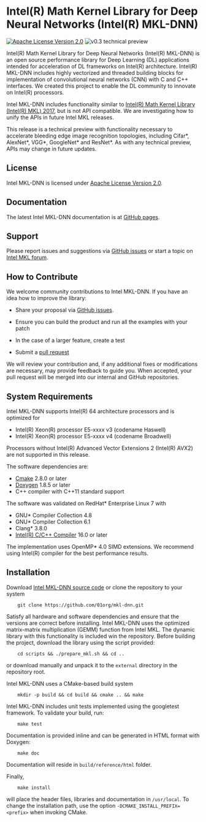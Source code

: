 # Intel(R) Math Kernel Library for Deep Neural Networks (Intel(R) MKL-DNN)
[![Apache License Version 2.0](https://img.shields.io/badge/license-Apache_2.0-green.svg)](LICENSE)
![v0.3 technical preview](https://img.shields.io/badge/v0.3-technical_preview-orange.svg)

Intel(R) Math Kernel Library for Deep Neural Networks (Intel(R) MKL-DNN) is an
open source performance library for Deep Learning (DL) applications intended
for acceleration of DL frameworks on Intel(R) architecture. Intel(R) MKL-DNN
includes highly vectorized and threaded building blocks for implementation of
convolutional neural networks (CNN) with C and C++ interfaces. We created this
project to enable the DL community to innovate on Intel(R) processors.

Intel MKL-DNN includes functionality similar to [Intel(R) Math Kernel
Library (Intel(R) MKL) 2017](https://software.intel.com/en-us/intel-mkl), but is not
API compatible. We are investigating how to unify the APIs in future Intel MKL releases.

This release is a technical preview with functionality necessary to accelerate
bleeding edge image recognition topologies, including Cifar*, AlexNet*, VGG*, 
GoogleNet* and ResNet*. As with any technical preview, APIs may change in future updates.

## License
Intel MKL-DNN is licensed under
[Apache License Version 2.0](http://www.apache.org/licenses/LICENSE-2.0).

## Documentation
The latest Intel MKL-DNN documentation is at [GitHub pages](http://01org.github.io/mkl-dnn/).

## Support
Please report issues and suggestions via
[GitHub issues](https://github.com/01org/mkl-dnn/issues) or start a topic on
[Intel MKL forum](https://software.intel.com/en-us/forums/intel-math-kernel-library).

## How to Contribute
We welcome community contributions to Intel MKL-DNN. If you have an idea how to improve the library:

* Share your proposal via
 [GitHub issues](https://github.com/01org/mkl-dnn/issues).

* Ensure you can build the product and run all the examples with your patch

* In the case of a larger feature, create a test

* Submit a [pull request](https://github.com/01org/mkl-dnn/pulls)

We will review your contribution and, if any additional fixes or modifications
are necessary, may provide feedback to guide you. When accepted, your pull
request will be merged into our internal and GitHub repositories.

## System Requirements
Intel MKL-DNN supports Intel(R) 64 architecture processors and is optimized for
* Intel(R) Xeon(R) processor E5-xxxx v3 (codename Haswell)
* Intel(R) Xeon(R) processor E5-xxxx v4 (codename Broadwell)

Processors without Intel(R) Advanced Vector Extensions 2 (Intel(R) AVX2) are not
supported in this release.

The software dependencies are:
* [Cmake](https://cmake.org/download/) 2.8.0 or later
* [Doxygen](http://www.stack.nl/~dimitri/doxygen/download.html#srcbin) 1.8.5 or later
* C++ compiler with C++11 standard support

The software was validated on RedHat\* Enterprise Linux 7 with
* GNU\* Compiler Collection 4.8
* GNU\* Compiler Collection 6.1
* Clang\* 3.8.0
* [Intel(R) C/C++ Compiler](https://software.intel.com/en-us/intel-parallel-studio-xe)
  16.0 or later

The implementation uses OpenMP\* 4.0 SIMD extensions. We recommend using
Intel(R) compiler for the best performance results.

## Installation
Download [Intel MKL-DNN source code](https://github.com/01org/mkl-dnn/archive/master.zip)
or clone the repository to your system

```
	git clone https://github.com/01org/mkl-dnn.git
```

Satisfy all hardware and software dependencies and ensure that the versions are correct before installing.
Intel MKL-DNN uses the optimized matrix-matrix multiplication (GEMM) function from Intel MKL. The dynamic 
library with this functionality is included win the repository. Before building the project, download the library
using the script provided:

```
	cd scripts && ./prepare_mkl.sh && cd ..
```

or download manually and unpack it to the `external` directory in the repository root.

Intel MKL-DNN uses a CMake-based build system

```
	mkdir -p build && cd build && cmake .. && make
```

Intel MKL-DNN includes unit tests implemented using the googletest framework. To validate your build, run:

```
	make test
```

Documentation is provided inline and can be generated in HTML format with Doxygen:

```
	make doc
```

Documentation will reside in `build/reference/html` folder.

Finally,
```
	make install
```
will place the  header files, libraries and documentation in `/usr/local`. To change
the installation path, use the option `-DCMAKE_INSTALL_PREFIX=<prefix>` when invoking CMake.
